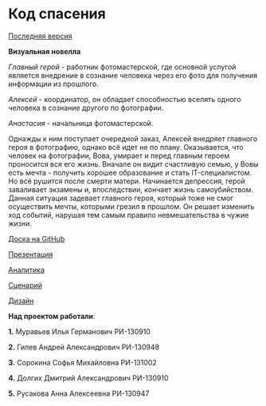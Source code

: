 # Код спасения

[Последняя версия](https://drive.google.com/drive/folders/1W_lxDxiiKlsmUqK5A6kBqGN-dUPTINUU?usp=sharing)

__Визуальная новелла__

_Главный герой_ - работник фотомастерской, где основной услугой является внедрение в сознание человека через его фото для получения информации из прошлого.

_Алексей_ - координатор, он обладает способностью вселять одного человека в сознание другого по фотографии.

_Анастасия_ - начальница фотомастерской.

Однажды к ним поступает очередной заказ, Алексей внедряет главного героя в фотографию, однако всё идет не по плану. Оказывается, что человек на фотографии, Вова, умирает и перед главным героем проносится вся его жизнь. Вначале он видит счастливую семью, у Вовы есть мечта - получить хорошее образование и стать IT-специалистом. Но всё рушится после смерти матери. Начинается депрессия, герой заваливает экзамены и, впоследствии, кончает жизнь самоубийством. Данная ситуация задевает главного героя, который тоже не смог осуществить мечты, которыми грезил в прошлом. Он решает изменить ход событий, нарушая тем самым правило невмешательства в чужие жизни.

[Доска на GitHub](https://github.com/users/sam7ra1/projects/4/views/1)

[Презентация](https://drive.google.com/drive/folders/1rKxhelWcf4DMQVmL2ltCF_b2pvJMphzS?usp=drive_link)

[Аналитика](https://drive.google.com/drive/folders/1GlggmEH_au1z_ibJWnjOS4-Y4tFX4lFj)

[Сценарий](https://docs.google.com/document/d/1POFdYKX7C_W7F4vT5KBjweXhjSZ3a5zT_Jg5CbnN9a8/edit#heading=h.vdmxqhiurjos)

[Дизайн](https://drive.google.com/drive/folders/1CayWMznZuQrhZRW0t0SgxrIUbYFDFbgq?usp=sharing)

__Над проектом работали__:

__1.__ Муравьев Илья Германович РИ-130910

__2.__ Гилев Андрей Александрович РИ-130948

__3.__ Сорокина Софья Михайловна РИ-131002

__4.__ Долгих Дмитрий Александрович РИ-130910

__5.__ Русакова Анна Алексеевна РИ-130947
